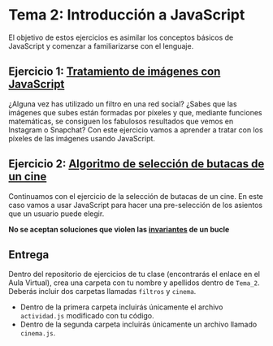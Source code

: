 Tema 2: Introducción a JavaScript
=============================================

El objetivo de estos ejercicios es asimilar los conceptos básicos de JavaScript y comenzar a familiarizarse con el lenguaje.

## Ejercicio 1: [**Tratamiento de imágenes con JavaScript**](https://github.com/UnirCs/DWFS-GLOBAL/tree/master/Tema_2/Ejercicios/filtros)

¿Alguna vez has utilizado un filtro en una red social? ¿Sabes que las imágenes que subes están formadas por píxeles y que, mediante funciones matemáticas, se consiguen los fabulosos resultados que vemos en Instagram o Snapchat?
Con este ejercicio vamos a aprender a tratar con los píxeles de las imágenes usando JavaScript.

## Ejercicio 2: [**Algoritmo de selección de butacas de un cine**](https://github.com/UnirCs/DWFS-GLOBAL/tree/master/Tema_2/Ejercicios/Cinema)

Continuamos con el ejercicio de la selección de butacas de un cine. En este caso vamos a usar JavaScript para hacer una pre-selección de los asientos que un usuario puede elegir.

**No se aceptan soluciones que violen las [invariantes](https://es.wikipedia.org/wiki/Ciclo_invariante) de un bucle**

## Entrega

Dentro del repositorio de ejercicios de tu clase (encontrarás el enlace en el Aula Virtual), crea una carpeta con tu nombre y apellidos dentro de ``Tema_2``. Deberás incluir dos carpetas llamadas ``filtros`` y ``cinema``.
- Dentro de la primera carpeta incluirás únicamente el archivo ``actividad.js`` modificado con tu código.
- Dentro de la segunda carpeta incluirás únicamente un archivo llamado ``cinema.js``.
